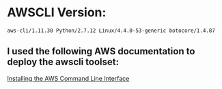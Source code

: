 # AWSCLI Version:
```
aws-cli/1.11.30 Python/2.7.12 Linux/4.4.0-53-generic botocore/1.4.87
```
## I used the following AWS documentation to deploy the awscli toolset:
[Installing the AWS Command Line Interface](http://docs.aws.amazon.com/cli/latest/userguide/installing.html)
